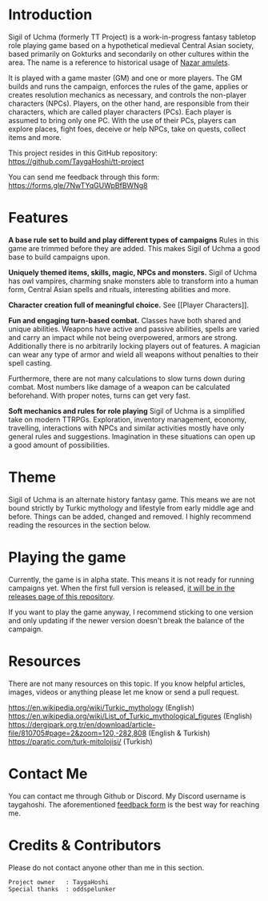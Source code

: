 # Introduction
Sigil of Uchma (formerly TT Project) is a work-in-progress fantasy tabletop role playing game based on a hypothetical medieval Central Asian society, based primarily on Gokturks and secondarily on other cultures within the area. The name is a reference to historical usage of [Nazar amulets](https://en.wikipedia.org/wiki/Nazar_(amulet)).

It is played with a game master (GM) and one or more players. The GM builds and runs the campaign, enforces the rules of the game, applies or creates resolution mechanics as necessary, and controls the non-player characters (NPCs). Players, on the other hand, are responsible from their characters, which are called player characters (PCs). Each player is assumed to bring only one PC. With the use of their PCs, players can explore places, fight foes, deceive or help NPCs, take on quests, collect items and more.

This project resides in this GitHub repository: <https://github.com/TaygaHoshi/tt-project>

You can send me feedback through this form: <https://forms.gle/7NwTYqGUWpBfBWNg8>

# Features
**A base rule set to build and play different types of campaigns**
Rules in this game are trimmed before they are added. This makes Sigil of Uchma a good base to build campaigns upon.

**Uniquely themed items, skills, magic, NPCs and monsters.**
Sigil of Uchma has owl vampires, charming snake monsters able to transform into a human form, Central Asian spells and rituals, interesting abilities and more.

**Character creation full of meaningful choice.**
See [[Player Characters]].

**Fun and engaging turn-based combat.**
Classes have both shared and unique abilities. Weapons have active and passive abilities, spells are varied and carry an impact while not being overpowered, armors are strong. Additionally there is no arbitrarily locking players out of features. A magician can wear any type of armor and wield all weapons without penalties to their spell casting.

Furthermore, there are not many calculations to slow turns down during combat. Most numbers like damage of a weapon can be calculated beforehand. With proper notes, turns can get very fast.

**Soft mechanics and rules for role playing**
Sigil of Uchma is a simplified take on modern TTRPGs. Exploration, inventory management, economy, travelling, interactions with NPCs and similar activities mostly have only general rules and suggestions. Imagination in these situations can open up a good amount of possibilities.

# Theme
Sigil of Uchma is an alternate history fantasy game. This means we are not bound strictly by Turkic mythology and lifestyle from early middle age and before. Things can be added, changed and removed. I highly recommend reading the resources in the section below.

# Playing the game
Currently, the game is in alpha state. This means it is not ready for running campaigns yet. When the first full version is released, [it will be in the releases page of this repository](https://github.com/TaygaHoshi/tt-project/releases). 

If you want to play the game anyway, I recommend sticking to one version and only updating if the newer version doesn't break the balance of the campaign.

# Resources
There are not many resources on this topic. If you know helpful articles, images, videos or anything please let me know or send a pull request.

<https://en.wikipedia.org/wiki/Turkic_mythology> (English)
<https://en.wikipedia.org/wiki/List_of_Turkic_mythological_figures> (English)
<https://dergipark.org.tr/en/download/article-file/810705#page=2&zoom=120,-282,808> (English & Turkish)
<https://paratic.com/turk-mitolojisi/> (Turkish)

# Contact Me
You can contact me through Github or Discord. My Discord username is taygahoshi. The aforementioned [feedback form](https://forms.gle/7NwTYqGUWpBfBWNg8) is the best way for reaching me.

# Credits & Contributors
Please do not contact anyone other than me in this section.

```
Project owner   : TaygaHoshi
Special thanks  : oddspelunker
```
